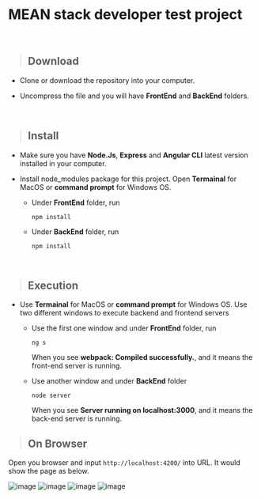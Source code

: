 # MEAN stack developer test project
<br/>  

>## Download

* Clone or download the repository into your computer.

* Uncompress the file and you will have **FrontEnd** and **BackEnd** folders.  
<br />  

>## Install

* Make sure you have **Node.Js**, **Express** and **Angular CLI** latest version installed in your computer.

* Install node_modules package for this project. Open **Termainal** for MacOS or **command prompt** for Windows OS.

  - Under **FrontEnd** folder, run
  
    ```npm install```

  - Under **BackEnd** folder, run
  
    ```npm install```
    
<br />  

>## Execution

* Use **Termainal** for MacOS or **command prompt** for Windows OS. Use two different windows to execute backend and frontend servers

  - Use the first one window and under **FrontEnd** folder, run
  
      ```ng s```
      
    When you see **webpack: Compiled successfully.**, and it means the front-end server is running.
    

    
  - Use another window and under **BackEnd** folder
  
     ```node server```
    
    When you see **Server running on localhost:3000**, and it means the back-end server is running.
    
    
    
>## On Browser

Open you browser and input ```http://localhost:4200/``` into URL. It would show the page as below.


![image](https://user-images.githubusercontent.com/12676014/39284520-aeaff13c-48e1-11e8-82c0-c5c9db1d9fec.png)
![image](https://user-images.githubusercontent.com/12676014/39284991-18f11f60-48e4-11e8-912b-bedaa55c9280.png)
![image](https://user-images.githubusercontent.com/12676014/39285017-3022fbae-48e4-11e8-8958-c9b6cb4a2293.png)
![image](https://user-images.githubusercontent.com/12676014/39285033-4417a38a-48e4-11e8-81eb-8bd4cfa3bb47.png)


